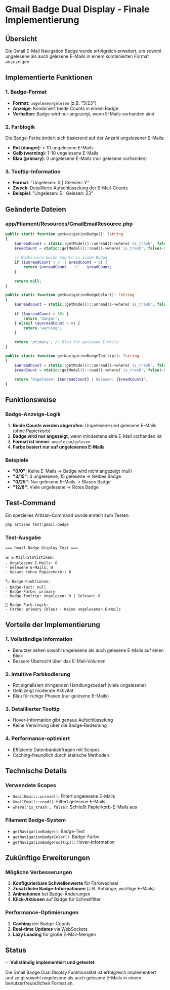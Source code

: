 # Gmail Badge Dual Display - Finale Implementierung

## Übersicht
Die Gmail E-Mail Navigation Badge wurde erfolgreich erweitert, um sowohl ungelesene als auch gelesene E-Mails in einem kombinierten Format anzuzeigen.

## Implementierte Funktionen

### 1. Badge-Format
- **Format**: `ungelesen/gelesen` (z.B. "5/23")
- **Anzeige**: Kombiniert beide Counts in einem Badge
- **Verhalten**: Badge wird nur angezeigt, wenn E-Mails vorhanden sind

### 2. Farblogik
Die Badge-Farbe ändert sich basierend auf der Anzahl ungelesener E-Mails:
- **Rot (danger)**: > 10 ungelesene E-Mails
- **Gelb (warning)**: 1-10 ungelesene E-Mails  
- **Blau (primary)**: 0 ungelesene E-Mails (nur gelesene vorhanden)

### 3. Tooltip-Information
- **Format**: "Ungelesen: X | Gelesen: Y"
- **Zweck**: Detaillierte Aufschlüsselung der E-Mail-Counts
- **Beispiel**: "Ungelesen: 5 | Gelesen: 23"

## Geänderte Dateien

### app/Filament/Resources/GmailEmailResource.php
```php
public static function getNavigationBadge(): ?string
{
    $unreadCount = static::getModel()::unread()->where('is_trash', false)->count();
    $readCount = static::getModel()::read()->where('is_trash', false)->count();
    
    // Kombiniere beide Counts in einem Badge
    if ($unreadCount > 0 || $readCount > 0) {
        return $unreadCount . '/' . $readCount;
    }
    
    return null;
}

public static function getNavigationBadgeColor(): ?string
{
    $unreadCount = static::getModel()::unread()->where('is_trash', false)->count();
    
    if ($unreadCount > 10) {
        return 'danger';
    } elseif ($unreadCount > 0) {
        return 'warning';
    }
    
    return 'primary'; // Blau für gelesene E-Mails
}

public static function getNavigationBadgeTooltip(): ?string
{
    $unreadCount = static::getModel()::unread()->where('is_trash', false)->count();
    $readCount = static::getModel()::read()->where('is_trash', false)->count();
    
    return "Ungelesen: {$unreadCount} | Gelesen: {$readCount}";
}
```

## Funktionsweise

### Badge-Anzeige-Logik
1. **Beide Counts werden abgerufen**: Ungelesene und gelesene E-Mails (ohne Papierkorb)
2. **Badge wird nur angezeigt**, wenn mindestens eine E-Mail vorhanden ist
3. **Format ist immer**: `ungelesen/gelesen`
4. **Farbe basiert nur auf ungelesenen E-Mails**

### Beispiele
- **"0/0"**: Keine E-Mails → Badge wird nicht angezeigt (null)
- **"3/15"**: 3 ungelesene, 15 gelesene → Gelbes Badge
- **"0/25"**: Nur gelesene E-Mails → Blaues Badge
- **"12/8"**: Viele ungelesene → Rotes Badge

## Test-Command
Ein spezielles Artisan-Command wurde erstellt zum Testen:

```bash
php artisan test:gmail-badge
```

### Test-Ausgabe
```
=== Gmail Badge Display Test ===

📊 E-Mail-Statistiken:
- Ungelesene E-Mails: 0
- Gelesene E-Mails: 0
- Gesamt (ohne Papierkorb): 0

🏷️ Badge-Funktionen:
- Badge-Text: null
- Badge-Farbe: primary
- Badge-Tooltip: Ungelesen: 0 | Gelesen: 0

🎨 Badge-Farb-Logik:
- Farbe: primary (blau) - Keine ungelesenen E-Mails
```

## Vorteile der Implementierung

### 1. Vollständige Information
- Benutzer sehen sowohl ungelesene als auch gelesene E-Mails auf einen Blick
- Bessere Übersicht über das E-Mail-Volumen

### 2. Intuitive Farbkodierung
- Rot signalisiert dringenden Handlungsbedarf (viele ungelesene)
- Gelb zeigt moderate Aktivität
- Blau für ruhige Phasen (nur gelesene E-Mails)

### 3. Detaillierter Tooltip
- Hover-Information gibt genaue Aufschlüsselung
- Keine Verwirrung über die Badge-Bedeutung

### 4. Performance-optimiert
- Effiziente Datenbankabfragen mit Scopes
- Caching-freundlich durch statische Methoden

## Technische Details

### Verwendete Scopes
- `GmailEmail::unread()`: Filtert ungelesene E-Mails
- `GmailEmail::read()`: Filtert gelesene E-Mails
- `where('is_trash', false)`: Schließt Papierkorb-E-Mails aus

### Filament Badge-System
- `getNavigationBadge()`: Badge-Text
- `getNavigationBadgeColor()`: Badge-Farbe
- `getNavigationBadgeTooltip()`: Hover-Information

## Zukünftige Erweiterungen

### Mögliche Verbesserungen
1. **Konfigurierbare Schwellenwerte** für Farbwechsel
2. **Zusätzliche Badge-Informationen** (z.B. Anhänge, wichtige E-Mails)
3. **Animationen** bei Badge-Änderungen
4. **Klick-Aktionen** auf Badge für Schnellfilter

### Performance-Optimierungen
1. **Caching** der Badge-Counts
2. **Real-time Updates** via WebSockets
3. **Lazy Loading** für große E-Mail-Mengen

## Status
✅ **Vollständig implementiert und getestet**

Die Gmail Badge Dual Display Funktionalität ist erfolgreich implementiert und zeigt sowohl ungelesene als auch gelesene E-Mails in einem benutzerfreundlichen Format an.
